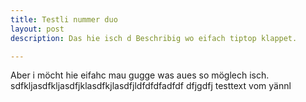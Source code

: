 ```yaml
---
title: Testli nummer duo
layout: post
description: Das hie isch d Beschribig wo eifach tiptop klappet.

---
```

Aber i möcht hie eifahc mau gugge was aues so möglech isch. sdfkljasdfkljasdfjklasdfkjlasdfjldfdfdfadfdf
dfjgdfj
testtext vom yännl


